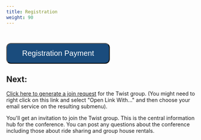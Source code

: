 ```yaml
---
title: Registration
weight: 90
---
```


<br/><form action="https://ti.to/mindview/software-architecture-forum-2017"
      method="get" target="_blank">
    <input type="submit" value="Registration Payment"
         name="Submit" id="frm1_submit"
         style="background:#1A4C7D;
                color: white;
                cursor:pointer;
                font-size:20px;
                padding: 14px 40px;
                border-radius: 12px;"
    />
</form>

## Next:

<a href="mailto:mindviewinc@gmail.com?subject=Twist%20request:%20Software%20Architecture%20Forum&body=Please%20add%20me%20to%20https://twistapp.com/a/23564/people/u">Click here to generate a join request</a> for the Twist group. (You might need to right click on this link and
 select "Open Link With..." and then choose your email service on the resulting submenu).

You'll get an invitation to join the Twist group. This is the central
information hub for the conference. You can post any questions about the
conference including those about ride sharing and group house rentals.
